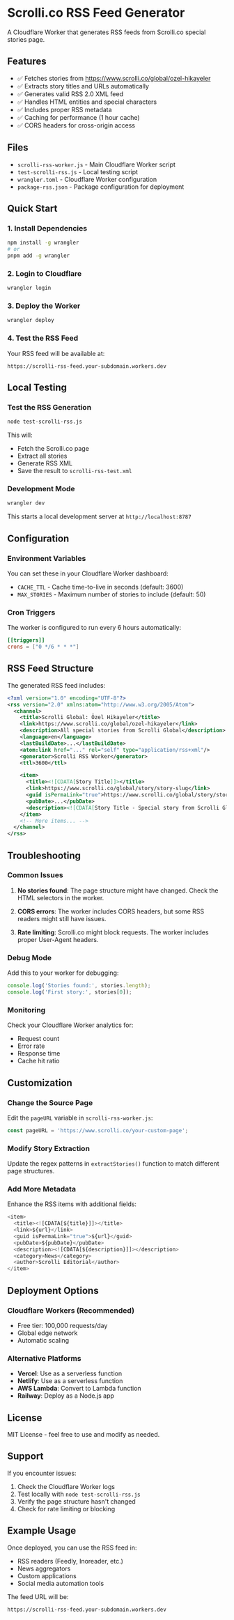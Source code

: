 # Scrolli.co RSS Feed Generator

A Cloudflare Worker that generates RSS feeds from Scrolli.co special stories page.

## Features

- ✅ Fetches stories from https://www.scrolli.co/global/ozel-hikayeler
- ✅ Extracts story titles and URLs automatically
- ✅ Generates valid RSS 2.0 XML feed
- ✅ Handles HTML entities and special characters
- ✅ Includes proper RSS metadata
- ✅ Caching for performance (1 hour cache)
- ✅ CORS headers for cross-origin access

## Files

- `scrolli-rss-worker.js` - Main Cloudflare Worker script
- `test-scrolli-rss.js` - Local testing script
- `wrangler.toml` - Cloudflare Worker configuration
- `package-rss.json` - Package configuration for deployment

## Quick Start

### 1. Install Dependencies

```bash
npm install -g wrangler
# or
pnpm add -g wrangler
```

### 2. Login to Cloudflare

```bash
wrangler login
```

### 3. Deploy the Worker

```bash
wrangler deploy
```

### 4. Test the RSS Feed

Your RSS feed will be available at:

```
https://scrolli-rss-feed.your-subdomain.workers.dev
```

## Local Testing

### Test the RSS Generation

```bash
node test-scrolli-rss.js
```

This will:

- Fetch the Scrolli.co page
- Extract all stories
- Generate RSS XML
- Save the result to `scrolli-rss-test.xml`

### Development Mode

```bash
wrangler dev
```

This starts a local development server at `http://localhost:8787`

## Configuration

### Environment Variables

You can set these in your Cloudflare Worker dashboard:

- `CACHE_TTL` - Cache time-to-live in seconds (default: 3600)
- `MAX_STORIES` - Maximum number of stories to include (default: 50)

### Cron Triggers

The worker is configured to run every 6 hours automatically:

```toml
[[triggers]]
crons = ["0 */6 * * *"]
```

## RSS Feed Structure

The generated RSS feed includes:

```xml
<?xml version="1.0" encoding="UTF-8"?>
<rss version="2.0" xmlns:atom="http://www.w3.org/2005/Atom">
  <channel>
    <title>Scrolli Global: Özel Hikayeler</title>
    <link>https://www.scrolli.co/global/ozel-hikayeler</link>
    <description>All special stories from Scrolli Global</description>
    <language>en</language>
    <lastBuildDate>...</lastBuildDate>
    <atom:link href="..." rel="self" type="application/rss+xml"/>
    <generator>Scrolli RSS Worker</generator>
    <ttl>3600</ttl>

    <item>
      <title><![CDATA[Story Title]]></title>
      <link>https://www.scrolli.co/global/story/story-slug</link>
      <guid isPermaLink="true">https://www.scrolli.co/global/story/story-slug</guid>
      <pubDate>...</pubDate>
      <description><![CDATA[Story Title - Special story from Scrolli Global]]></description>
    </item>
    <!-- More items... -->
  </channel>
</rss>
```

## Troubleshooting

### Common Issues

1. **No stories found**: The page structure might have changed. Check the HTML selectors in the worker.

2. **CORS errors**: The worker includes CORS headers, but some RSS readers might still have issues.

3. **Rate limiting**: Scrolli.co might block requests. The worker includes proper User-Agent headers.

### Debug Mode

Add this to your worker for debugging:

```javascript
console.log('Stories found:', stories.length);
console.log('First story:', stories[0]);
```

### Monitoring

Check your Cloudflare Worker analytics for:

- Request count
- Error rate
- Response time
- Cache hit ratio

## Customization

### Change the Source Page

Edit the `pageURL` variable in `scrolli-rss-worker.js`:

```javascript
const pageURL = 'https://www.scrolli.co/your-custom-page';
```

### Modify Story Extraction

Update the regex patterns in `extractStories()` function to match different page structures.

### Add More Metadata

Enhance the RSS items with additional fields:

```javascript
<item>
  <title><![CDATA[${title}]]></title>
  <link>${url}</link>
  <guid isPermaLink="true">${url}</guid>
  <pubDate>${pubDate}</pubDate>
  <description><![CDATA[${description}]]></description>
  <category>News</category>
  <author>Scrolli Editorial</author>
</item>
```

## Deployment Options

### Cloudflare Workers (Recommended)

- Free tier: 100,000 requests/day
- Global edge network
- Automatic scaling

### Alternative Platforms

- **Vercel**: Use as a serverless function
- **Netlify**: Use as a serverless function
- **AWS Lambda**: Convert to Lambda function
- **Railway**: Deploy as a Node.js app

## License

MIT License - feel free to use and modify as needed.

## Support

If you encounter issues:

1. Check the Cloudflare Worker logs
2. Test locally with `node test-scrolli-rss.js`
3. Verify the page structure hasn't changed
4. Check for rate limiting or blocking

## Example Usage

Once deployed, you can use the RSS feed in:

- RSS readers (Feedly, Inoreader, etc.)
- News aggregators
- Custom applications
- Social media automation tools

The feed URL will be:

```
https://scrolli-rss-feed.your-subdomain.workers.dev
```
